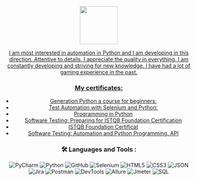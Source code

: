 
<div id="header" align="center">
  <img src="https://media0.giphy.com/media/v1.Y2lkPTc5MGI3NjExcjAxNDZqd2Z4N3Z0cXhpMGd0ZWNlZ3l4a21xd2VqbzA2dDl2bWx1ZyZlcD12MV9pbnRlcm5hbF9naWZfYnlfaWQmY3Q9Zw/KAq5w47R9rmTuvWOWa/giphy.gif" width="100"/>
  <div id="linkedn">
  <a href="https://www.linkedin.com/in/artem-ostapenko-5145bb1aa/">
</div>
    
I am most interested in automation in Python and I am developing in this direction. Attentive to details, I appreciate the quality in everything. I am constantly developing and striving for new knowledge. I have had a lot of gaming experience in the past.    


### My certificates:
- [Generation Python a course for beginners:](https://stepik.org/cert/925974)
- [Test Automation with Selenium and Python:](https://stepik.org/cert/1940434)
- [Programming in Python](https://stepik.org/cert/1277727)
- [Software Testing: Preparing for ISTQB Foundation Certification](https://stepik.org/cert/2040065)
- [ISTQB Foundation Certificat](https://github.com/mctimo/about_me/files/11909731/Certificate_99790_CTFL2018-GE_OSTAPENKO_27_04_2023.pdf)
- [Software Testing: Automation and Python Programming. API]([https://www.udemy.com/certificate/UC-b41fb9b0-920e-462b-bd3e-93972a69e937])



### :hammer_and_wrench: Languages and Tools :

![PyCharm](https://img.shields.io/badge/-PyCharm-090909?style=plastic&logo=PyCharm&logoColor=47C5FB)
![Python](https://img.shields.io/badge/-Python-090909?style=plastic&logo=Python&logoColor=47C5FB)
![GitHub](https://img.shields.io/badge/-GitHub-090909?style=plastic&logo=GitHub&logoColor=47C5FB)
![Selenium](https://img.shields.io/badge/-Selenium-090909?style=plastic&logo=Selenium&logoColor=47C5FB)
![HTML5](https://img.shields.io/badge/-HTML5-090909?style=plastic&logo=HTML5&logoColor=47C5FB)
![CSS3](https://img.shields.io/badge/-CSS3-090909?style=plastic&logo=CSS3&logoColor=47C5FB)
![JSON](https://img.shields.io/badge/-JSON-090909?style=plastic&logo=JSON&logoColor=47C5FB)
![Jira](https://img.shields.io/badge/-Jira-090909?style=plastic&logo=Jira&logoColor=47C5FB)
![Postman](https://img.shields.io/badge/-Postman-090909?style=plastic&logo=Postman&logoColor=47C5FB)
![DevTools](https://img.shields.io/badge/-DevTools-090909?style=plastic&logo=DevTools&logoColor=47C5FB)
![Allure](https://img.shields.io/badge/-Allure-090909?style=plastic&logo=AppacheAllure&logoColor=47C5FB)
![Jmeter](https://img.shields.io/badge/-Jmeter-090909?style=plastic&logo=Appache&logoColor=47C5FB)
![SQL](https://img.shields.io/badge/-SQL-090909?style=plastic&logo=SQL&logoColor=47C5FB)




